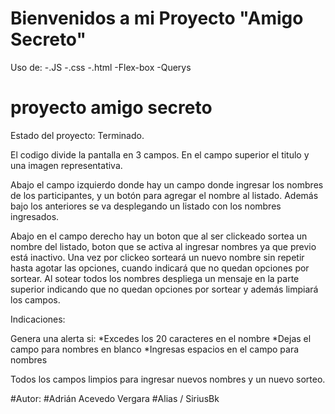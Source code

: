 # Bienvenidos a mi Proyecto "Amigo Secreto"

Uso de:
-.JS
-.css
-.html
-Flex-box
-Querys

<h1> proyecto amigo secreto </h1>

Estado del proyecto: Terminado.

El codigo divide la pantalla en 3 campos. 
En el campo superior el titulo y una imagen representativa.

Abajo el campo izquierdo donde hay un campo donde ingresar los nombres de los participantes, y un botón para agregar el nombre al listado.
Además bajo los anteriores se va desplegando un listado con los nombres ingresados.

Abajo en el campo derecho hay un boton que al ser clickeado sortea un nombre del listado, boton que se activa al ingresar nombres ya que previo está inactivo. Una vez por clickeo sorteará un nuevo nombre sin repetir
hasta agotar las opciones, cuando indicará que no quedan opciones por sortear. Al sotear todos los nombres despliega un mensaje en la parte superior
indicando que no quedan opciones por sortear y además limpiará los campos.

Indicaciones:

Genera una alerta si:
  *Excedes los 20 caracteres en el nombre
  *Dejas el campo para nombres en blanco
  *Ingresas espacios en el campo para nombres

Todos los campos limpios para ingresar nuevos nombres y un nuevo sorteo.

#Autor: 
    #Adrián Acevedo Vergara
    #Alias / SiriusBk

